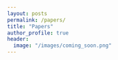 ```yaml
---
layout: posts
permalink: /papers/
title: "Papers"
author_profile: true
header:
  image: "/images/coming_soon.png"
---
```

